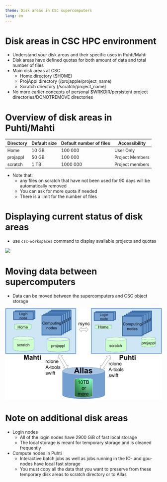 ```yaml
---
theme: Disk areas in CSC supercomputers
lang: en
---
```



# Disk areas in CSC HPC environment 

- Understand your disk areas and their specific uses in Puhti/Mahti
- Disk areas have defined quotas for both amount of data and total number of files
- Main disk areas at CSC
    - Home directory ($HOME)
    - ProjAppl directory (/projapple/project_name)
    - Scratch directory (/scratch/project_name)
- No more earlier concepts of personal $WRKDIR/persistent project directories/DONOTREMOVE directories


# Overview of disk areas in Puhti/Mahti

|**Directory**| **Default size** | **Default number of files** | **Accessibility**  | 
| ---------- | ----------- | ------ | ------ |
| Home | 10 GB     | 100 000 | User Only |
| projappl | 50 GB | 100 000 | Project Members |
| scratch | 1 TB     | 1000 000 | Project members |

- Note that:
    - any files on scratch that have not been used for 90 days will be automatically removed
    - You can ask for more quota if needed 
    - There is a limit for the number of files

# Displaying current status of disk areas
- use `csc-workspaces` command to display available projects and quotas 

![](./img/disc_status.png)

# Moving data between supercomputers
- Data can be moved between the supercomputers and CSC object storage

![](./img/data-migration.png)

# Note on additional disk areas
- Login nodes
    - All of the login nodes have 2900 GiB of fast local storage
    - The local storage is meant for temporary storage and is cleaned frequently
- Compute nodes in Puhti
    - Interactive batch jobs as well as jobs running in the IO- and gpu-nodes have local fast storage
    - You must copy all the data that you want to preserve from these temporary disk areas to scratch directory or to Allas

